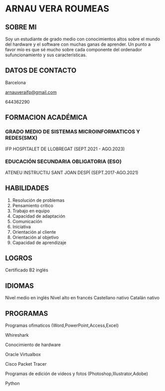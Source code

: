 # ARNAU VERA ROUMEAS
 
## SOBRE MI
 
 
 Soy un estudiante de grado medio con conocimientos altos sobre el mundo del hardware y el software con muchas ganas de aprender. Un punto a favor mío es que sé mucho sobre cada componente del ordenador sufuncionamiento y sus
características. 


## DATOS DE CONTACTO
Barcelona

arnauveraifp@gmail.com

644362290


## FORMACION ACADÉMICA
### GRADO MEDIO DE SISTEMAS MICROINFORMATICOS Y REDES(SMX)
 IFP HOSPITALET DE LLOBREGAT (SEPT.2021 - AGO.2023)
### EDUCACIÓN SECUNDARIA OBLIGATORIA (ESO)
ATENEU INSTRUCTIU SANT JOAN DESPÍ (SEPT.2017-AGO.2021)


## HABILIDADES 
1. Resolución de problemas 
2. Pensamiento critico
3. Trabajo en equipo
4. Capacidad de adaptación 
5. Comunicación 
6. Iniciativa
7. Orientación al cliente
8. Orientación al objetivo
9. Capacidad de aprendizaje 
 
 
 ## LOGROS 
 Certificado B2 inglés
 
 
 ## IDIOMAS
 Nivel medio en inglés
 Nivel alto en francés
 Castellano nativo
 Catalán nativo
 
 
 ## PROGRAMAS
 Programas ofimaticos
 (Word,PowerPoint,Access,Excel)
 
 Whireshark
 
 Conocimiento de hardware
 
 Oracle Virtualbox
 
 Cisco Packet Tracer
 
 Programas de edición de videos y fotos
 (Photoshop,Illustrator,Adobe)
 
 Python
 
